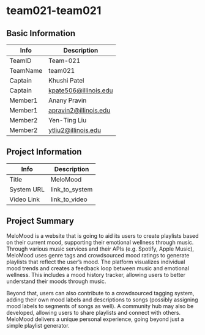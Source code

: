 # team021-team021

## Basic Information

|   Info      |        Description     |
| ----------- | ---------------------- |
| TeamID      |        Team-021        |
| TeamName    |         team021         |
| Captain     |     Khushi Patel      |
| Captain     |  kpate506@illinois.edu  |
| Member1     |         Anany Pravin |
| Member1     |    apravin2@illinois.edu |
| Member2     |     Yen-Ting Liu     |
| Member2     |  ytliu2@illinois.edu |

## Project Information

|   Info      |        Description     |
| ----------- | ---------------------- |
|  Title      |       MeloMood     |
| System URL  |      link_to_system    |
| Video Link  |      link_to_video     |

## Project Summary

MeloMood is a website that is going to aid its users to create playlists based on their current mood, supporting their emotional wellness through music. Through various music services and their APIs (e.g. Spotify, Apple Music), MeloMood uses genre tags and crowdsourced mood ratings to generate playlists that reflect the user’s mood. The platform visualizes individual mood trends and creates a feedback loop between music and emotional wellness. This includes a mood history tracker, allowing users to better understand their moods through music.

Beyond that, users can also contribute to a crowdsourced tagging system, adding their own mood labels and descriptions to songs (possibly assigning mood labels to segments of songs as well). A community hub may also be developed, allowing users to share playlists and connect with others. MeloMood delivers a unique personal experience, going beyond just a simple playlist generator.
